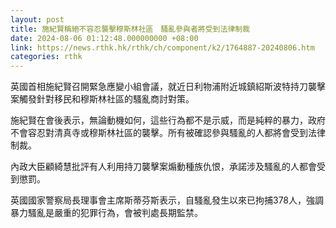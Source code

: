 ```yaml
---
layout: post
title: 施紀賢稱絕不容忍襲擊穆斯林社區　騷亂參與者將受到法律制裁
date: 2024-08-06 01:12:48.000000000 +08:00
link: https://news.rthk.hk/rthk/ch/component/k2/1764887-20240806.htm
categories: rthk
---
```


英國首相施紀賢召開緊急應變小組會議，就近日利物浦附近城鎮紹斯波特持刀襲擊案觸發針對移民和穆斯林社區的騷亂商討對策。

施紀賢在會後表示，無論動機如何，這些行為都不是示威，而是純粹的暴力，政府不會容忍對清真寺或穆斯林社區的襲擊。所有被確認參與騷亂的人都將會受到法律制裁。

內政大臣顧綺慧批評有人利用持刀襲擊案煽動種族仇恨，承諾涉及騷亂的人都會受到懲罰。

英國國家警察局長理事會主席斯蒂芬斯表示，自騷亂發生以來已拘捕378人，強調暴力騷亂是嚴重的犯罪行為，會被判處長期監禁。
